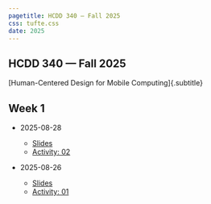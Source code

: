 ```yaml
---
pagetitle: HCDD 340 — Fall 2025
css: tufte.css
date: 2025
---
```


<article>

# HCDD 340 — Fall 2025
[Human-Centered Design for Mobile Computing]{.subtitle}

<section>

## Week 1
* 2025-08-28
    + [Slides](slides/hcdd340-slides-2025-08-28/hcdd340-slides-2025-08-28.html)
    + [Activity: 02](https://github.com/hcdd-340/Activity-Fall-2025/releases/tag/activity-02.0)


* 2025-08-26
    + [Slides](slides/hcdd340-slides-2025-08-26/hcdd340-slides-2025-08-26.html)
    + [Activity: 01](https://github.com/hcdd-340/Activity-Fall-2025/releases/tag/activity-01.0)

</section>

</article>
